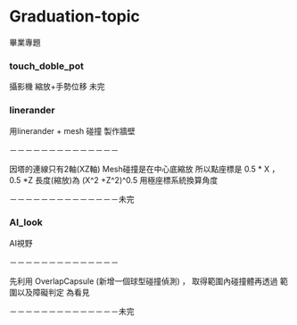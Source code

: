 # Graduation-topic
畢業專題

### touch_doble_pot
攝影機 縮放+手勢位移
未完

### linerander
用linerander + mesh 碰撞 製作牆壁

－－－－－－－－－－－－－－

因塔的連線只有2軸(XZ軸)
Mesh碰撞是在中心底縮放
所以點座標是
0.5 * X ， 0.5 *Z
長度(縮放)為 (X^2 +Z^2)^0.5
用極座標系統換算角度

－－－－－－－－－－－－－－未完

### AI_look
AI視野 

－－－－－－－－－－－－－－

先利用 OverlapCapsule (新增一個球型碰撞偵測) ， 取得範圍內碰撞體再透過 範圍以及障礙判定 為看見

－－－－－－－－－－－－－－未完
